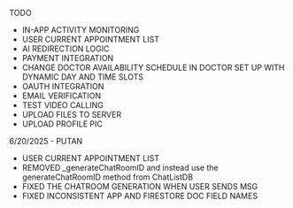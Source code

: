 TODO
- IN-APP ACTIVITY MONITORING
- USER CURRENT APPOINTMENT LIST
- AI REDIRECTION LOGIC
- PAYMENT INTEGRATION
- CHANGE DOCTOR AVAILABILITY SCHEDULE IN DOCTOR SET UP WITH DYNAMIC DAY AND TIME SLOTS
- OAUTH INTEGRATION
- EMAIL VERIFICATION
- TEST VIDEO CALLING
- UPLOAD FILES TO SERVER
- UPLOAD PROFILE PIC



6/20/2025 - PUTAN
- USER CURRENT APPOINTMENT LIST
- REMOVED _generateChatRoomID and instead use the generateChatRoomID method from ChatListDB
- FIXED THE CHATROOM GENERATION WHEN USER SENDS MSG
- FIXED INCONSISTENT APP AND FIRESTORE DOC FIELD NAMES
